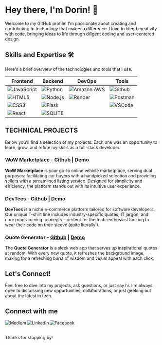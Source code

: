 # Hey there, I'm Dorin! 👋

Welcome to my GitHub profile! I'm passionate about creating and contributing to technology that makes a difference. I love to blend creativity with code, bringing ideas to life through diligent coding and user-centered design.

## Skills and Expertise 🛠️

Here's a brief overview of the technologies and tools that I use:

| Frontend       | Backend       | DevOps         | Tools          |
| -------------- | ------------- | -------------- | -------------- |
| ![JavaScript](https://img.shields.io/badge/JavaScript-323330?style=for-the-badge&logo=javascript&logoColor=F7DF1E) | ![Python](https://img.shields.io/badge/Python-FFD43B?style=for-the-badge&logo=python&logoColor=blue) | ![Amazon AWS](https://img.shields.io/badge/Amazon_AWS-FF9900?style=for-the-badge&logo=amazonaws&logoColor=white) | ![Github](https://img.shields.io/badge/GitHub-100000?style=for-the-badge&logo=github&logoColor=white) |
| ![HTML5](https://img.shields.io/badge/HTML5-E34F26?style=for-the-badge&logo=html5&logoColor=white) | ![Node.js](https://img.shields.io/badge/Node%20js-339933?style=for-the-badge&logo=nodedotjs&logoColor=white) | ![Render](https://img.shields.io/badge/Render-46E3B7?style=for-the-badge&logo=render&logoColor=white) | ![Postman](https://img.shields.io/badge/Postman-FF6C37?style=for-the-badge&logo=Postman&logoColor=white) |
| ![CSS3](https://img.shields.io/badge/CSS3-1572B6?style=for-the-badge&logo=css3&logoColor=white) | ![Flask](https://img.shields.io/badge/Flask-000000?style=for-the-badge&logo=flask&logoColor=white) |  | ![VSCode](https://img.shields.io/badge/VSCode-0078D4?style=for-the-badge&logo=visual%20studio%20code&logoColor=white) |
| ![React](https://img.shields.io/badge/React-20232A?style=for-the-badge&logo=react&logoColor=61DAFB) | ![SQLITE](https://img.shields.io/badge/Sqlite-003B57?style=for-the-badge&logo=sqlite&logoColor=white) |  |  |


## TECHNICAL PROJECTS

Below you'll find a selection of my projects. Each one was an opportunity to learn, grow, and refine my skills as a full-stack developer.

### WoW Marketplace - [Github](https://github.com/DorinP28/phase-5-WoW-Marketplace-final-project) | [Demo](https://youtu.be/NXUEwngoVqs)

**WoW Marketplace** is your go-to online vehicle marketplace, serving dual purposes: facilitating car buyers with a handpicked selection and providing sellers with a streamlined listing service. Designed for simplicity and efficiency, the platform stands out with its intuitive user experience.

### DevTees - [Github](https://github.com/DorinP28/flatiron-phase-2-project) | [Demo](https://youtu.be/haHq0ULPoUU)

**DevTees** is a niche e-commerce platform tailored for software developers. Our unique T-shirt line includes industry-specific quotes, IT jargon, and core programming concepts – perfect for the tech-enthusiast looking to wear their code on their sleeve (quite literally!).

### Quote Generator - [Github](https://github.com/DorinP28/phase-1-project-quote-generator) | [Demo](https://youtu.be/yIRjJrp3z-s)

The **Quote Generator** is a sleek web app that serves up inspirational quotes at random. With every new quote, it refreshes the background image, making for a refreshing burst of wisdom and visual appeal with each click.

## Let's Connect!

Feel free to dive into my projects, ask questions, or just say hi. I'm always open to discussing new opportunities, collaborations, or just geeking out about the latest in tech.

## Connect with me

[<img align="left" alt="Medium" src="https://img.shields.io/badge/Medium-%2312100E.svg?&style=for-the-badge&logo=medium&logoColor=white" />][medium]
[<img align="left" alt="LinkedIn" src="https://img.shields.io/badge/LinkedIn-%230077B5.svg?&style=for-the-badge&logo=linkedin&logoColor=white" />][linkedin]
[<img align="left" alt="Facebook" src="https://img.shields.io/badge/Gmail-D14836?style=for-the-badge&logo=gmail&logoColor=white" />][gmail]

<br />
<br />

[medium]: https://medium.com/@porcereanu.dorin
[linkedin]: www.linkedin.com/in/dorin-porcereanu
[gmail]: mailto:porcereanu.dorin@gmail.com

Thanks for stopping by!
